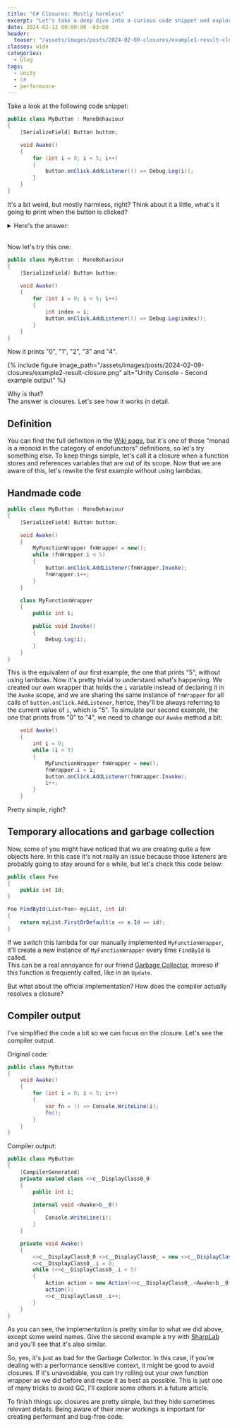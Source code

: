 ```yaml
---
title: "C# Closures: Mostly harmless"
excerpt: "Let's take a deep dive into a curious code snippet and explore how closures can impact your Unity game’s performance."
date: 2024-02-12 00:00:00 -03:00
header: 
  teaser: "/assets/images/posts/2024-02-09-closures/example1-result-closure.png"
classes: wide
categories:
  - blog
tags:
  - unity
  - c#
  - performance
---
```


Take a look at the following code snippet:
```csharp
public class MyButton : MonoBehaviour
{
    [SerializeField] Button button;

    void Awake()
    {
        for (int i = 0; i < 5; i++)
        {
            button.onClick.AddListener(() => Debug.Log(i));    
        }
    }
}
```
It's a bit weird, but mostly harmless, right?
Think about it a little, what's it going to print when the button is clicked?

<details> 
  <summary>Here's the answer:</summary>
  It prints "5" 5 times. 

  {% include figure image_path="/assets/images/posts/2024-02-09-closures/example1-result-closure.png" alt="Unity Console - First example output" %}
</details>
<br>

Now let's try this one:
```csharp
public class MyButton : MonoBehaviour
{
    [SerializeField] Button button;

    void Awake()
    {
        for (int i = 0; i < 5; i++)
        {
            int index = i;
            button.onClick.AddListener(() => Debug.Log(index));    
        }
    }
}
```
Now it prints "0", "1", "2", "3" and "4".  

{% include figure image_path="/assets/images/posts/2024-02-09-closures/example2-result-closure.png" alt="Unity Console - Second example output" %}

Why is that?  
The answer is closures. Let's see how it works in detail.

## Definition
You can find the full definition in the [Wiki page](https://en.wikipedia.org/wiki/Closure_(computer_programming)), but it's one of those "monad is a monoid in the category of endofunctors" definitions, so let's try something else.
To keep things simple, let's call it a closure when a function stores and references variables that are out of its scope.
Now that we are aware of this, let's rewrite the first example without using lambdas.

## Handmade code
```csharp
public class MyButton : MonoBehaviour
{
    [SerializeField] Button button;

    void Awake()
    {
        MyFunctionWrapper fnWrapper = new();
        while (fnWrapper.i < 5)
        {
            button.onClick.AddListener(fnWrapper.Invoke);
            fnWrapper.i++;
        }
    }

    class MyFunctionWrapper
    {
        public int i;

        public void Invoke()
        {
            Debug.Log(i);
        }
    }
}
```
This is the equivalent of our first example, the one that prints "5", without using lambdas. Now it's pretty trivial to understand what's happening.
We created our own wrapper that holds the `i` variable instead of declaring it in the `Awake` scope, and we are sharing the same instance of `fnWrapper` for all calls of `button.onClick.AddListener`, hence, they'll be always referring to the current value of `i`, which is "5".
To simulate our second example, the one that prints from "0" to "4", we need to change our `Awake` method a bit:
```csharp
    void Awake()
    {
        int i = 0;
        while (i < 5)
        {
            MyFunctionWrapper fnWrapper = new();
            fnWrapper.i = i;
            button.onClick.AddListener(fnWrapper.Invoke);
            i++;
        }
    }
```
Pretty simple, right?  

## Temporary allocations and garbage collection

Now, some of you might have noticed that we are creating quite a few objects here. In this case it's not really an issue because those listeners are probably going to stay around for a while, but let's check this code below:
```csharp
public class Foo 
{
    public int Id;
}

Foo FindById(List<Foo> myList, int id)
{
    return myList.FirstOrDefault(x => x.Id == id);
}
```
If we switch this lambda for our manually implemented `MyFunctionWrapper`, it'll create a new instance of `MyFunctionWrapper` every time `FindById` is called.  
This can be a real annoyance for our friend [Garbage Collector](https://docs.unity3d.com/Manual/performance-garbage-collector.html), moreso if this function is frequently called, like in an `Update`. 
  
But what about the official implementation? How does the compiler actually resolves a closure?

## Compiler output
I've simplified the code a bit so we can focus on the closure. Let's see the compiler output.

Original code:
```csharp
public class MyButton
{
    void Awake()
    {
        for (int i = 0; i < 5; i++)
        {
            var fn = () => Console.WriteLine(i);
            fn();
        }
    }
}
```
Compiler output:
```csharp
public class MyButton
{
    [CompilerGenerated]
    private sealed class <>c__DisplayClass0_0
    {
        public int i;

        internal void <Awake>b__0()
        {
            Console.WriteLine(i);
        }
    }

    private void Awake()
    {
        <>c__DisplayClass0_0 <>c__DisplayClass0_ = new <>c__DisplayClass0_0();
        <>c__DisplayClass0_.i = 0;
        while (<>c__DisplayClass0_.i < 5)
        {
            Action action = new Action(<>c__DisplayClass0_.<Awake>b__0);
            action();
            <>c__DisplayClass0_.i++;
        }
    }
}
```
As you can see, the implementation is pretty similar to what we did above, except some weird names.
Give the second example a try with [SharpLab](https://sharplab.io/) and you'll see that it's also similar.

So, yes, it's just as bad for the Garbage Collector. In this case, if you're dealing with a performance sensitive context, it might be good to avoid closures.
If it's unavoidable, you can try rolling out your own function wrapper as we did before and reuse it as best as possible. This is just one of many tricks to avoid GC, I'll explore some others in a future article.

To finish things up: closures are pretty simple, but they hide sometimes relevant details. Being aware of their inner workings is important for creating performant and bug-free code.
